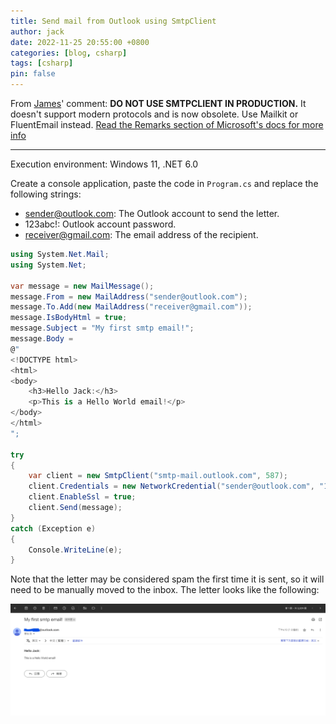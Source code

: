 ```yaml
---
title: Send mail from Outlook using SmtpClient
author: jack
date: 2022-11-25 20:55:00 +0800
categories: [blog, csharp]
tags: [csharp]
pin: false
---
```


From [James](https://dev.to/henryjs)' comment:
**DO NOT USE SMTPCLIENT IN PRODUCTION.** It doesn't support modern protocols and is now obsolete. Use Mailkit or FluentEmail instead.
[Read the Remarks section of Microsoft's docs for more info](https://learn.microsoft.com/en-us/dotnet/api/system.net.mail.smtpclient?view=net-7.0#remarks)

---

Execution environment: Windows 11, .NET 6.0

Create a console application, paste the code in `Program.cs` and replace the following strings:

- sender@outlook.com: The Outlook account to send the letter.
- 123abc!: Outlook account password.
- receiver@gmail.com: The email address of the recipient.

```csharp
using System.Net.Mail;
using System.Net;

var message = new MailMessage();
message.From = new MailAddress("sender@outlook.com");
message.To.Add(new MailAddress("receiver@gmail.com"));
message.IsBodyHtml = true;
message.Subject = "My first smtp email!";
message.Body =
@"
<!DOCTYPE html>
<html>
<body>
    <h3>Hello Jack:</h3>
    <p>This is a Hello World email!</p>
</body>
</html>
";

try
{
    var client = new SmtpClient("smtp-mail.outlook.com", 587);
    client.Credentials = new NetworkCredential("sender@outlook.com", "123abc!");
    client.EnableSsl = true;
    client.Send(message);
}
catch (Exception e)
{
    Console.WriteLine(e);
}
```

Note that the letter may be considered spam the first time it is sent, so it will need to be manually moved to the inbox. The letter looks like the following:

![Image](https://raw.githubusercontent.com/blueskyson/image-host/master/2022/smtpclient.png)
